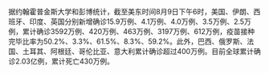 据约翰霍普金斯大学和彭博统计，截至美东时间8月9日下午6时，美国、伊朗、西班牙、印度、英国分别新增确诊15.9万例、4.1万例、4.0万例、3.5万例、2.5万例，累计确诊3592万例、420万例、463万例、3197万例、612万例，疫苗接种完毕比率为50.2%、3.3%、61.5%、8.3%、59.2%。此外，巴西、俄罗斯、法国、土耳其、阿根廷、哥伦比亚、意大利累计确诊超过400万例。目前全球累计确诊2.03亿例，累计死亡430万例。